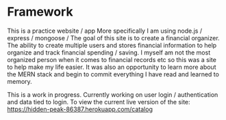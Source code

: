 # Framework
This is a practice website / app 
More specifically I am using node.js / express / mongoose /
The goal of this site is to create a financial organizer. The ability to create multiple users and stores financial information to help organize and track financial spending / saving.
I myself am not the most organized person when it comes to financial records etc so this was a site to help make my life easier. 
It was also an opportunity to learn more about the MERN stack and begin to commit everything I have read and learned to memory.


This is a work in progress. Currently working on user login / authentication and data tied to login.
To view the current live version of the site: https://hidden-peak-86387.herokuapp.com/catalog
